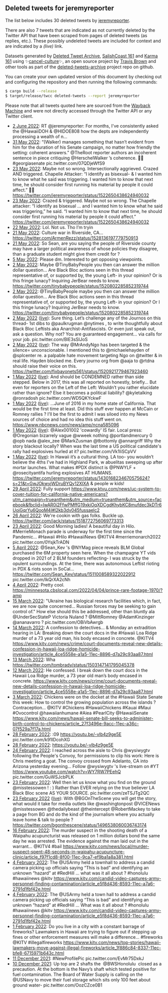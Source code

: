 ## Deleted tweets for jeremyreporter

The list below includes 30 deleted tweets by
[jeremyreporter](https://twitter.com/jeremyreporter).

There are also 7 tweets that are indicated as not currently
deleted by the Twitter API that have been scraped from pages of deleted tweets (as replies, etc.).
These possibly undeleted tweets are included for context and are indicated by a _(live)_ link.

Datasets generated by [Deleted Tweet Archive](https://twitter.com/deletedtweet161), [SalishCoast 161](https://twitter.com/SalishCoastA) and [Karma 161](https://twitter.com/KarmaOneSixOne) using ✨[cancel-culture](https://github.com/travisbrown/cancel-culture)✨, an open source project by [Travis Brown](https://twitter.com/travisbrown) and other tools as part of the [deleted-tweets-archive](https://github.com/salcoast/deleted-tweets-archive/) project repo on github.

You can create your own updated version of this document by checking out and configuring the
repository and then running the following commands:

```bash
$ cargo build --release
$ target/release/twcc deleted-tweets --report jeremyreporter
```

Please note that all tweets quoted here are sourced from the
[Wayback Machine](https://web.archive.org) and were not directly accessed through the Twitter API or
any Twitter client.

* [ 2 June 2022](https://web.archive.org/web/20220602232252/https://twitter.com/jeremyreporter/status/1532503043115077632): RT @jeremyreporter: For months, I've consistently asked the @HawaiiDOH &amp; @HIDOE808 how the depts are independently processing a wealth of n…
* [31 May 2022](https://web.archive.org/web/20220531213746/https://twitter.com/jeremyreporter/status/1531751658966818816): “(Walker) manages something that hasn’t evident from him for the duration of his Senate campaign, no matter how friendly the setting: coherent answers.”   @TheRoot  reporter authors an incoherent sentence in piece critiquing  @HerschelWalker ’s coherence.  🤦🏻   #georgiasenate  pic.twitter.com/07QDjeWfS9
* [23 May 2022](https://web.archive.org/web/20220523181657/https://twitter.com/jeremyreporter/status/1528801978528038913): Maybe not so wrong. Intersectionally aggrieved. Crazed AND triggered.  Chapelle Attacker: “I identify as bisexual- & I wanted him to know what he said was triggering. I wanted him to know that next time, he should consider first running his material by people it could affect.” 🤦🏻 https://twitter.com/jeremyreporter/status/1522650438624940032
* [23 May 2022](https://web.archive.org/web/20220523025835/https://twitter.com/jeremyreporter/status/1528571014124228609): Crazed & triggered. Maybe not so wrong. The Chapelle attacker: “I identify as bisexual … and I wanted him to know what he said was triggering,” he said. “I wanted him to know that next time, he should consider first running his material by people it could affect.” https://twitter.com/jeremyreporter/status/1522650438624940032
* [22 May 2022](https://web.archive.org/web/20220522101547/https://twitter.com/jeremyreporter/status/1528318640143052800): Lol. Not us. Tho I’m tryin
* [21 May 2022](https://web.archive.org/web/20220521230039/https://twitter.com/jeremyreporter/status/1528148552190337025): Culture war in Riverside, CA... https://twitter.com/ArmenRezz/status/1528136197779750913
* [21 May 2022](https://web.archive.org/web/20220521195312/https://twitter.com/jeremyreporter/status/1528101532947709952): So Sean, are you saying the people of Riverside county may have a larger political awareness of whose policies they disagree, than a graduate student might give them credit for ?
* [ 5 May 2022](https://web.archive.org/web/20220505214145/https://twitter.com/jeremyreporter/status/1522330556121292800): Please dm. Interested to get opposing viewpoints.
* [ 2 May 2022](https://web.archive.org/web/20220502074306/https://twitter.com/jeremyreporter/status/1521032340637585408): Maybe  @TinyBabyPeople  you then can answer the million dollar question...   Are Black Bloc actions seen in this thread representative of, or supported by, the young Left- in your opinion?  Or is this fringe lunacy? Inquiring JerBear needs to know. https://twitter.com/tinybabypeople/status/1520802285852319744
* [ 2 May 2022](https://web.archive.org/web/20220502073832/https://twitter.com/jeremyreporter/status/1521031325100101633): @TinyBabyPeople  maybe you then can answer the million dollar question...   Are Black Bloc actions seen in this thread representative of, or supported by, the young Left- in your opinion?  Or I this fringe lunacy? Inquiring JerBear needs to know. https://twitter.com/tinybabypeople/status/1520802285852319744
* [ 2 May 2022](https://web.archive.org/web/20220502073832/https://twitter.com/jeremyreporter/status/1521031325100101633) ([live](https://twitter.com/jeremyreporter/status/1520985110639562752)): Sure thing. Let’s challenge any of the Journos on this thread- 1st dibs to  @paulkrugman   @nytimes , to write thoughtfully about Black Bloc Leftists aka Anarchist-Antifascists. Or even just speak out, ask a question. Why not? You are guaranteed engagement… via calls for your job. pic.twitter.com/BlE3sSIJoS
* [ 2 May 2022](https://web.archive.org/web/20220502073832/https://twitter.com/jeremyreporter/status/1521031325100101633) ([live](https://twitter.com/jeremyreporter/status/1520926018361458688)): The way  @MrAndyNgo  has been targeted & the silence= unconscionable. I mentioned this to  @michaelehayden  of  @splcenter  re. a palpable hate movement targeting Ngo on  @twitter  & in real life. Hayden blocked me. Every journo org from  @aaja  to  @rtdna  should raise their voice on this. https://twitter.com/fixbayonets561/status/1520921779467923460
* [ 1 May 2022](https://web.archive.org/web/20220502073832/https://twitter.com/jeremyreporter/status/1521031325100101633) ([live](https://twitter.com/jeremyreporter/status/1520854311588093953)): And should be CONDEMNED rather than side stepped.  Below in 2017, this was all reported on honestly, briefly…   But even for reporters on the Left of the Left:  Wouldn’t you rather elucidate rather than ignore? Else it becomes a political liability?   @kyletalking   @ronradosh  pic.twitter.com/WD5QKYckwF
* [ 1 May 2022](https://web.archive.org/web/20220502073832/https://twitter.com/jeremyreporter/status/1521031325100101633) ([live](https://twitter.com/jeremyreporter/status/1520824491596648448)): …June of 2016 in my home state of California. That would be the first time at least. Did this stuff ever happen at McCain or Romney rallies ?  I’ll be the first to admit I was siloed into my News sources of choice and had no idea this stuff went on. https://www.nbcnews.com/news/amp/ncna585096
* [ 1 May 2022](https://web.archive.org/web/20220502073832/https://twitter.com/jeremyreporter/status/1521031325100101633) ([live](https://twitter.com/jeremyreporter/status/1520790675066785792)): @Alex001002  'cowardly' IS fair. Local press:   @Oregonian  bizarrely vague  @wweek  nothing  @portlandmercury  0  @opb  nada  @alex_zee   @MarkZusman   @tbottomly   @annargriff   Why the story blackout locally? When was the last time a US political candidate's rally had explosives hurled at it? pic.twitter.com/Vk1IiSCpVV
* [ 1 May 2022](https://web.archive.org/web/20220502073832/https://twitter.com/jeremyreporter/status/1521031325100101633) ([live](https://twitter.com/jeremyreporter/status/1520690499346042880)): In Hawaii it’s a cultural thing.   LA too- you wouldn’t believe the 4ths I’ve had in Highland Park, w abuelitas sweeping up after mortar launches.    What makes  #PDX  distinct is  @PNWYLF  +  @rosecityantifa  hurling explosives AT HUMANS.    https://twitter.com/jeremyreporter/status/1430168234670575624?s=21&t=GwJOkwyjWDruBYQy12XlXA   & people w kids!
* [29 April 2022](https://web.archive.org/web/20220429104508/https://twitter.com/jeremyreporter/status/1519991047387959297): Fully support https://www.ktvu.com/news/uc-system-to-cover-tuition-for-california-native-americans?utm_campaign=trueanthem&utm_medium=trueanthem&utm_source=facebook&fbclid=IwAR0i2FfwPMffG19xkiOqXDCgdKhybKC8mufdec3kDTr6UojGqrYu6QooM4I#l2kb3dv045fussaelc2
* [26 April 2022](https://web.archive.org/web/20220426220450/https://twitter.com/jeremyreporter/status/1519074882654416903): We're cookin with gas folks. Buckle up. https://twitter.com/jack/status/1518772756069773313
* [23 April 2022](https://web.archive.org/web/20220423203107/https://twitter.com/jeremyreporter/status/1517964235577315329): Good Morning ladies! A beautiful day in Hilo.    #MerrieMonach  parade is underway for the first time since the Pandemic…   #Hawaii   #Hilo   #HawaiiNews   @KITV4   #merriemonarch2022  pic.twitter.com/0YsjkTrADN
* [ 5 April 2022](https://web.archive.org/web/20220405205358/https://twitter.com/jeremyreporter/status/1511446984346939395): @Sean_Kev  's  @NYMag  piece reveals BLM Global purchased the 6M property seen here. When the champagne YT vids dropped in 2021 of 2 BLM founders reflecting- I was struck by the opulent surroundings. At the time, there was autonomous Leftist rioting in PDX & riots soon in SoCal...  https://twitter.com/Sean_Kev/status/1511008589322022912  pic.twitter.com/lkQrXA2cNh
* [ 4 April 2022](https://web.archive.org/web/20220404155550/https://twitter.com/jeremyreporter/status/1511008845442650119): Pretty cool.  https://minnesota.cbslocal.com/2022/04/04/prince-rare-footage-1970/?amp
* [15 March 2022](https://web.archive.org/web/20220315170259/https://twitter.com/jeremyreporter/status/1503778771685416968): "Ukraine has biological research facilities which, in fact, we are now quite concerned... Russian forces may be seeking to gain control of."  How else should this be addressed, other than bluntly ala  @UnderSecStateP  Victoria Nuland ?   @MittRomney   @AdamKinzinger   @ananavarro  ? pic.twitter.com/OBiVbAwrgb
* [14 March 2022](https://web.archive.org/web/20220314073154/https://twitter.com/jeremyreporter/status/1503272517766565888): A confession to detectives... & Monday an extradition hearing in LA:  Breaking down the court docs in the  #Hawaii  Loa Ridge murder of a 73 year old man, his body encased in concrete.    @KITV4  https://www.kitv.com/news/crime/court-documents-reveal-new-details-confession-in-hawaii-loa-ridge-homicide-investigation/article_4ce5558e-a1a5-11ec-8896-d7a29c93aa87.html
* [13 March 2022](https://web.archive.org/web/20220313234956/https://twitter.com/jeremyreporter/status/1503156334568435715): Wha https://twitter.com/tombrady/status/1503147141795045378
* [12 March 2022](https://web.archive.org/web/20220313103039/https://twitter.com/jeremyreporter/status/1502755863760564228): He confessed. I break down the court docs in the Hawaii Loa Ridge murder, a 73 year old man’s body encased in concrete. https://www.kitv.com/news/crime/court-documents-reveal-new-details-confession-in-hawaii-loa-ridge-homicide-investigation/article_4ce5558e-a1a5-11ec-8896-d7a29c93aa87.html
* [ 3 March 2022](https://web.archive.org/web/20220303174953/https://twitter.com/jeremyreporter/status/1499441909340672000): Chickens were on the docket at the  #Hawaii  State Senate this week: How to control the growing population across the islands ? Contraception...   @KITV   #Chickens   #HawaiiChickens   #Kauai   #Maui   #Ovocontrol   @hawaiianhumane   #Aiea   #PearlCity   @HawaiiSenate  https://www.kitv.com/news/hawaii-senate-bill-seeks-to-administer-birth-control-to-chickens/article_27f3496e-9acc-11ec-a36c-07f529a7f17a.html
* [28 February 2022](https://web.archive.org/web/20220228215400/https://twitter.com/jeremyreporter/status/1498416101486575619): :09  https://youtu.be/-vlb4z9ge5E  pic.twitter.com/k91IDcohXG
* [28 February 2022](https://web.archive.org/web/20220228214952/https://twitter.com/jeremyreporter/status/1498415139611021312): https://youtu.be/-vlb4z9ge5E
* [24 February 2022](https://web.archive.org/web/20220224180444/https://twitter.com/jeremyreporter/status/1496908953413767168): I reached across the aisle to Chris  @wysiwygtv  following the People's Convoy, for permissions to clip his work:   Here is Chris meeting a goat.  The convoy crossed from Adelanto, CA into Arizona yesterday evening...  Follow  @wysiwygtv  's live-stream on  #YT   https://www.youtube.com/watch?v=WY7RW7PEehQ  pic.twitter.com/GuWSJcbPLK
* [23 February 2022](https://web.archive.org/web/20220223185500/https://twitter.com/jeremyreporter/status/1496557941431939077): Well then let us know what you find on the ground  @misstessowen  ! : ) Rather than EVER relying on the true believer LA Black Bloc scene AS YOUR SOURCE. pic.twitter.com/zeTSJTg2QC
* [23 February 2022](https://web.archive.org/web/20220223185500/https://twitter.com/jeremyreporter/status/1496557941431939077) ([live](https://twitter.com/jeremyreporter/status/1496552635968675842)): With  @BGOnTheScene  you will get the story, what would it take for media outlets like  @washingtonpost   @VICENews   @misstessowen   @thedailybeast   @theintercept   @RobertMackey  to take a page from BG and do the kind of the journalism where you actually leave home & talk to people ? https://twitter.com/bgonthescene/status/1496538060036743174
* [16 February 2022](https://web.archive.org/web/20220216184022/https://twitter.com/jeremyreporter/status/1494017550123896837): The murder suspect in the shooting death of a Waipahu acupuncturist was released on 1 million dollars bond the same day he was arrested. The evidence against the man laid out in the warrant…   @KITV4   #bail  https://www.kitv.com/news/local/murder-suspect-spent-48-seconds-in-waipahu-acupuncture-clinic/article_f97f1cd8-8f00-11ec-9ca7-ef9ba1a8a381.html
* [ 4 February 2022](https://web.archive.org/web/20220204184005/https://twitter.com/jeremyreporter/status/1489668799896772611): The  @USArmy  held a townhall to address a candid camera picking up officials saying “This is bad” and identifying an unknown “hazard” at  #RedHill … what was it all about ?   #honolulu   #hawaiinews   @kitv  https://www.kitv.com/candid-video-captures-army-personnel-finding-contamination/article_e5f8d436-8593-11ec-a7a6-2791d1fbf42e.html
* [ 4 February 2022](https://web.archive.org/web/20220204101452/https://twitter.com/jeremyreporter/status/1489541660128137223): The  @USArmy  held a town hall to address a candid camera picking up officials saying “This is bad” and identifying an unknown “hazard” at  #RedHill …   What was it all about ?   #honolulu   #hawaiinews   @kitv  https://www.kitv.com/candid-video-captures-army-personnel-finding-contamination/article_e5f8d436-8593-11ec-a7a6-2791d1fbf42e.html
* [ 1 February 2022](https://web.archive.org/web/20220201212423/https://twitter.com/jeremyreporter/status/1488622992078692356): Do you live in a city with a constant barrage of fireworks? Lawmakers in Hawaii are trying to figure out if stepping up fines or other enforcement measures will make a difference...   #fireworks   @KITV   #illegalfireworks  https://www.kitv.com/news/top-stories/hawaii-lawmakers-move-against-illegal-fireworks/article_1f886c84-8337-11ec-bfe8-6715971b643c.html
* [11 December 2021](https://web.archive.org/web/20211211232533/https://twitter.com/jeremyreporter/status/1469741272445296653): #NewProfilePic  pic.twitter.com/EvMr75DxkJ
* [10 December 2021](https://web.archive.org/web/20211210042338/https://twitter.com/jeremyreporter/status/1469159548145442816): Up top are 2 shafts the ⁦ @BWSHonolulu ⁩ closed as a precaution. At the bottom is the Navy’s shaft which tested positive for fuel contamination. The Board of Water Supply is calling on the ⁦ @USNavy ⁩ to move their fuel storage which sits only 100 feet about ground water- pic.twitter.com/OozCZce0B1
